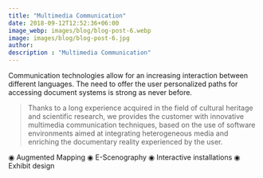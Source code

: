 ```yaml
---
title: "Multimedia Communication"
date: 2018-09-12T12:52:36+06:00
image_webp: images/blog/blog-post-6.webp
image: images/blog/blog-post-6.jpg
author:
description : "Multimedia Communication"
---
```


Communication technologies allow for an increasing interaction between different languages. The need to offer the user personalized paths for accessing document systems is strong as never before.

> Thanks to a long experience acquired in the field of cultural heritage and scientific research, we provides the customer with innovative multimedia communication techniques, based on the use of software environments aimed at integrating heterogeneous media and enriching the documentary reality experienced by the user.

◉ Augmented Mapping
◉ E-Scenography
◉ Interactive installations
◉ Exhibit design
